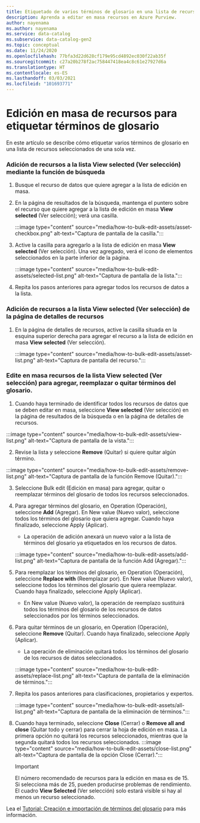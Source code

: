 ```yaml
---
title: Etiquetado de varios términos de glosario en una lista de recursos seleccionados
description: Aprenda a editar en masa recursos en Azure Purview.
author: nayenama
ms.author: nayenama
ms.service: data-catalog
ms.subservice: data-catalog-gen2
ms.topic: conceptual
ms.date: 11/24/2020
ms.openlocfilehash: 77bfa3d22d628cf179e95cd4892ec030f22ab35f
ms.sourcegitcommit: c27a20b278f2ac758447418ea4c8c61e27927d6a
ms.translationtype: HT
ms.contentlocale: es-ES
ms.lasthandoff: 03/03/2021
ms.locfileid: "101693771"
---
```

# <a name="how-to-bulk-edit-assets-to-tag-glossary-terms"></a>Edición en masa de recursos para etiquetar términos de glosario

En este artículo se describe cómo etiquetar varios términos de glosario en una lista de recursos seleccionados de una sola vez.

### <a name="add-assets-to-view-selected-list-using-search"></a>Adición de recursos a la lista View selected (Ver selección) mediante la función de búsqueda

1. Busque el recurso de datos que quiere agregar a la lista de edición en masa.

2. En la página de resultados de la búsqueda, mantenga el puntero sobre el recurso que quiere agregar a la lista de edición en masa **View selected** (Ver selección); verá una casilla.

   :::image type="content" source="media/how-to-bulk-edit-assets/asset-checkbox.png" alt-text="Captura de pantalla de la casilla.":::

3. Active la casilla para agregarlo a la lista de edición en masa **View selected** (Ver selección). Una vez agregado, verá el icono de elementos seleccionados en la parte inferior de la página.

   :::image type="content" source="media/how-to-bulk-edit-assets/selected-list.png" alt-text="Captura de pantalla de la lista.":::

4. Repita los pasos anteriores para agregar todos los recursos de datos a la lista.

### <a name="add-assets-to-view-selected-list-from-asset-detail-page"></a>Adición de recursos a la lista View selected (Ver selección) de la página de detalles de recursos

1. En la página de detalles de recursos, active la casilla situada en la esquina superior derecha para agregar el recurso a la lista de edición en masa **View selected** (Ver selección).

   :::image type="content" source="media/how-to-bulk-edit-assets/asset-list.png" alt-text="Captura de pantalla del recurso.":::

### <a name="bulk-edit-assets-in-the-view-selected-list-to-add-replace-or-remove-glossary-terms"></a>Edite en masa recursos de la lista View selected (Ver selección) para agregar, reemplazar o quitar términos del glosario.

1. Cuando haya terminado de identificar todos los recursos de datos que se deben editar en masa, seleccione **View selected** (Ver selección) en la página de resultados de la búsqueda o en la página de detalles de recursos.

:::image type="content" source="media/how-to-bulk-edit-assets/view-list.png" alt-text="Captura de pantalla de la vista.":::

2. Revise la lista y seleccione **Remove** (Quitar) si quiere quitar algún término.

:::image type="content" source="media/how-to-bulk-edit-assets/remove-list.png" alt-text="Captura de pantalla de la función Remove (Quitar).":::

3. Seleccione Bulk edit (Edición en masa) para agregar, quitar o reemplazar términos del glosario de todos los recursos seleccionados.

4. Para agregar términos del glosario, en Operation (Operación), seleccione **Add** (Agregar). En New value (Nuevo valor), seleccione todos los términos del glosario que quiera agregar. Cuando haya finalizado, seleccione Apply (Aplicar).
    - La operación de adición anexará un nuevo valor a la lista de términos del glosario ya etiquetados en los recursos de datos.  
   
    :::image type="content" source="media/how-to-bulk-edit-assets/add-list.png" alt-text="Captura de pantalla de la función Add (Agregar).":::

5. Para reemplazar los términos del glosario, en Operation (Operación), seleccione **Replace with** (Reemplazar por). En New value (Nuevo valor), seleccione todos los términos del glosario que quiera reemplazar. Cuando haya finalizado, seleccione Apply (Aplicar).
    - En New value (Nuevo valor), la operación de reemplazo sustituirá todos los términos del glosario de los recursos de datos seleccionados por los términos seleccionados.
   
6. Para quitar términos de un glosario, en Operation (Operación), seleccione **Remove** (Quitar). Cuando haya finalizado, seleccione Apply (Aplicar).
    - La operación de eliminación quitará todos los términos del glosario de los recursos de datos seleccionados.
   
    :::image type="content" source="media/how-to-bulk-edit-assets/replace-list.png" alt-text="Captura de pantalla de la eliminación de términos.":::

7. Repita los pasos anteriores para clasificaciones, propietarios y expertos.

    :::image type="content" source="media/how-to-bulk-edit-assets/all-list.png" alt-text="Captura de pantalla de la eliminación de términos.":::

8. Cuando haya terminado, seleccione **Close** (Cerrar) o **Remove all and close** (Quitar todo y cerrar) para cerrar la hoja de edición en masa. La primera opción no quitará los recursos seleccionados, mientras que la segunda quitará todos los recursos seleccionados.
    :::image type="content" source="media/how-to-bulk-edit-assets/close-list.png" alt-text="Captura de pantalla de la opción Close (Cerrar).":::

   > [!Important]
   > El número recomendado de recursos para la edición en masa es de 15. Si selecciona más de 25, pueden producirse problemas de rendimiento.
   > El cuadro **View Selected** (Ver selección) solo estará visible si hay al menos un recurso seleccionado.


Lea el [Tutorial: Creación e importación de términos del glosario](how-to-create-import-export-glossary.md) para más información.
